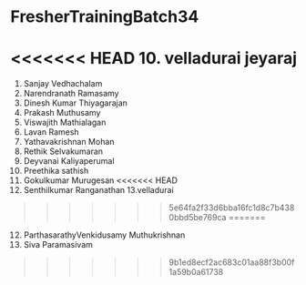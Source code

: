 # FresherTrainingBatch34
<<<<<<< HEAD
10. velladurai jeyaraj
=======
1. Sanjay Vedhachalam
2. Narendranath Ramasamy
3. Dinesh Kumar Thiyagarajan
4. Prakash Muthusamy
5. Viswajith Mathialagan
6. Lavan Ramesh
7. Yathavakrishnan Mohan
8. Rethik Selvakumaran
9. Deyvanai Kaliyaperumal
10. Preethika sathish
11. Gokulkumar Murugesan
<<<<<<< HEAD
12. Senthilkumar Ranganathan
13.velladurai

>>>>>>> 5e64fa2f33d6bba16fc1d8c7b4380bbd5be769ca
=======
12. ParthasarathyVenkidusamy Muthukrishnan
13. Siva Paramasivam
>>>>>>> 9b1ed8ecf2ac683c01aa88f3b00f1a59b0a61738

